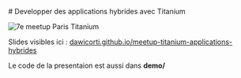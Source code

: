 # Developper des applications hybrides avec Titanium

![7e meetup Paris Titanium](https://pbs.twimg.com/media/BXXO8RMIUAAQIqR.jpg)

Slides visibles ici : [dawicorti.github.io/meetup-titanium-applications-hybrides](http://dawicorti.github.io/meetup-titanium-applications-hybrides)

Le code de la presentaion est aussi dans __demo/__
